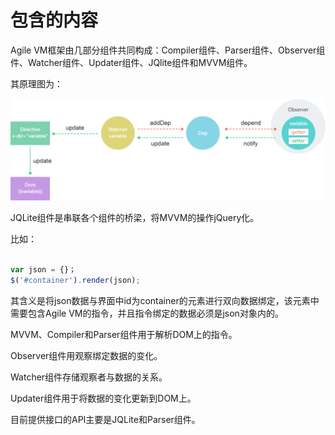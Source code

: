 
# 包含的内容

Agile VM框架由几部分组件共同构成：Compiler组件、Parser组件、Observer组件、Watcher组件、Updater组件、JQlite组件和MVVM组件。

其原理图为：

![Agile VM原理](img/mvvm.png)

JQLite组件是串联各个组件的桥梁，将MVVM的操作jQuery化。

比如：

```javascript

var json = {}；
$('#container').render(json);

```

其含义是将json数据与界面中id为container的元素进行双向数据绑定，该元素中需要包含Agile VM的指令，并且指令绑定的数据必须是json对象内的。

MVVM、Compiler和Parser组件用于解析DOM上的指令。

Observer组件用观察绑定数据的变化。

Watcher组件存储观察者与数据的关系。

Updater组件用于将数据的变化更新到DOM上。

目前提供接口的API主要是JQLite和Parser组件。